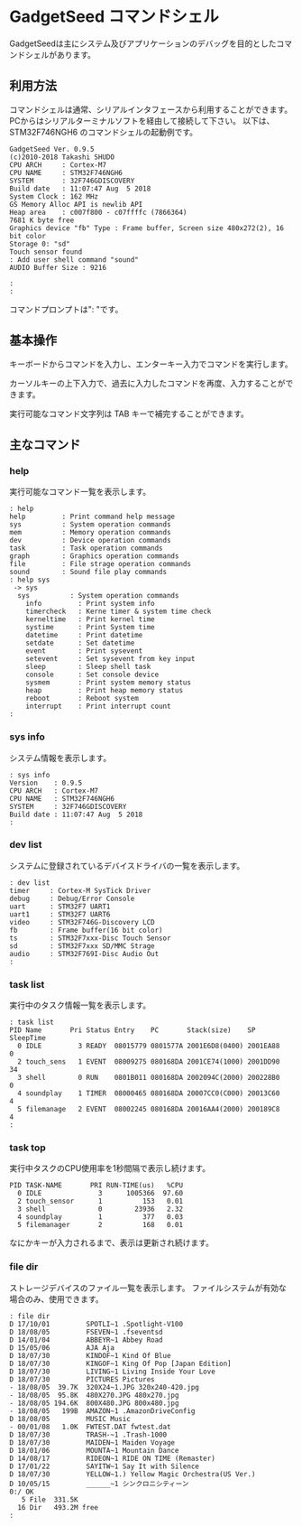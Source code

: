 # GadgetSeed コマンドシェル

GadgetSeedは主にシステム及びアプリケーションのデバッグを目的としたコマンドシェルがあります。

## 利用方法

コマンドシェルは通常、シリアルインタフェースから利用することができます。
PCからはシリアルターミナルソフトを経由して接続して下さい。
以下は、STM32F746NGH6 のコマンドシェルの起動例です。

```
GadgetSeed Ver. 0.9.5
(c)2010-2018 Takashi SHUDO
CPU ARCH     : Cortex-M7
CPU NAME     : STM32F746NGH6
SYSTEM       : 32F746GDISCOVERY
Build date   : 11:07:47 Aug  5 2018
System Clock : 162 MHz
GS Memory Alloc API is newlib API
Heap area    : c007f800 - c07ffffc (7866364)
7681 K byte free
Graphics device "fb" Type : Frame buffer, Screen size 480x272(2), 16 bit color
Storage 0: "sd"
Touch sensor found
: Add user shell command "sound"
AUDIO Buffer Size : 9216

: 
:
```

コマンドプロンプトは": "です。

## 基本操作

キーボードからコマンドを入力し、エンターキー入力でコマンドを実行します。

カーソルキーの上下入力で、過去に入力したコマンドを再度、入力することができます。

実行可能なコマンド文字列は TAB キーで補完することができます。

## 主なコマンド

### help

実行可能なコマンド一覧を表示します。

```
: help  
help         : Print command help message
sys          : System operation commands
mem          : Memory operation commands
dev          : Device operation commands
task         : Task operation commands
graph        : Graphics operation commands
file         : File strage operation commands
sound        : Sound file play commands
: help sys
 -> sys
  sys          : System operation commands
    info         : Print system info
    timercheck   : Kerne timer & system time check
    kerneltime   : Print kernel time
    systime      : Print System time
    datetime     : Print datetime
    setdate      : Set datetime
    event        : Print sysevent
    setevent     : Set sysevent from key input
    sleep        : Sleep shell task
    console      : Set console device
    sysmem       : Print system memory status
    heap         : Print heap memory status
    reboot       : Reboot system
    interrupt    : Print interrupt count
:
```

### sys info

システム情報を表示します。

```
: sys info 
Version    : 0.9.5
CPU ARCH   : Cortex-M7
CPU NAME   : STM32F746NGH6
SYSTEM     : 32F746GDISCOVERY
Build date : 11:07:47 Aug  5 2018
:
```

### dev list

システムに登録されているデバイスドライバの一覧を表示します。

```
: dev list 
timer     : Cortex-M SysTick Driver
debug     : Debug/Error Console
uart      : STM32F7 UART1
uart1     : STM32F7 UART6
video     : STM32F746G-Discovery LCD
fb        : Frame buffer(16 bit color)
ts        : STM32F7xxx-Disc Touch Sensor
sd        : STM32F7xxx SD/MMC Strage
audio     : STM32F769I-Disc Audio Out
: 
```

### task list

実行中のタスク情報一覧を表示します。

```
: task list 
PID Name       Pri Status Entry    PC       Stack(size)    SP       SleepTime
  0 IDLE         3 READY  08015779 0801577A 2001E6D8(0400) 2001EA88         0
  2 touch_sens   1 EVENT  08009275 080168DA 2001CE74(1000) 2001DD90        34
  3 shell        0 RUN    0801B011 080168DA 2002094C(2000) 200228B0         0
  4 soundplay    1 TIMER  08000465 080168DA 20007CC0(C000) 20013C60         4
  5 filemanage   2 EVENT  08002245 080168DA 20016AA4(2000) 200189C8         4
:
```

### task top

実行中タスクのCPU使用率を1秒間隔で表示し続けます。

```
PID TASK-NAME       PRI RUN-TIME(us)   %CPU
  0 IDLE              3      1005366  97.60
  2 touch_sensor      1          153   0.01
  3 shell             0        23936   2.32
  4 soundplay         1          377   0.03
  5 filemanager       2          168   0.01
```

なにかキーが入力されるまで、表示は更新され続けます。

### file dir

ストレージデバイスのファイル一覧を表示します。
ファイルシステムが有効な場合のみ、使用できます。

```
: file dir 
D 17/10/01         SPOTLI~1 .Spotlight-V100
D 18/08/05         FSEVEN~1 .fseventsd
D 14/01/04         ABBEYR~1 Abbey Road
D 15/05/06         AJA Aja
D 18/07/30         KINDOF~1 Kind Of Blue
D 18/07/30         KINGOF~1 King Of Pop [Japan Edition]
D 18/07/30         LIVING~1 Living Inside Your Love
D 18/07/30         PICTURES Pictures
- 18/08/05  39.7K  320X24~1.JPG 320x240-420.jpg
- 18/08/05  95.8K  480X270.JPG 480x270.jpg
- 18/08/05 194.6K  800X480.JPG 800x480.jpg
- 18/08/05   199B  AMAZON~1 .AmazonDriveConfig
D 18/08/05         MUSIC Music
- 00/01/08   1.0K  FWTEST.DAT fwtest.dat
D 18/07/30         TRASH-~1 .Trash-1000
D 18/07/30         MAIDEN~1 Maiden Voyage
D 18/01/06         MOUNTA~1 Mountain Dance
D 14/08/17         RIDEON~1 RIDE ON TIME (Remaster)
D 17/01/22         SAYITW~1 Say It with Silence
D 18/07/30         YELLOW~1.) Yellow Magic Orchestra(US Ver.)
D 10/05/15         ______~1 シンクロニシティーン
0:/ OK
   5 File  331.5K
  16 Dir   493.2M free
:
```
